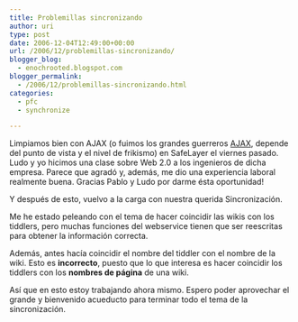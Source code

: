 ```yaml
---
title: Problemillas sincronizando
author: uri
type: post
date: 2006-12-04T12:49:00+00:00
url: /2006/12/problemillas-sincronizando/
blogger_blog:
  - enochrooted.blogspot.com
blogger_permalink:
  - /2006/12/problemillas-sincronizando.html
categories:
  - pfc
  - synchronize

---
```

Limpiamos bien con AJAX (o fuimos los grandes guerreros [AJAX][1], depende del punto de vista y el nivel de frikismo) en SafeLayer el viernes pasado. Ludo y yo hicimos una clase sobre Web 2.0 a los ingenieros de dicha empresa. Parece que agradó y, además, me dio una experiencia laboral realmente buena. Gracias Pablo y Ludo por darme ésta oportunidad!

Y después de esto, vuelvo a la carga con nuestra querida Sincronización.

Me he estado peleando con el tema de hacer coincidir las wikis con los tiddlers, pero muchas funciones del webservice tienen que ser reescritas para obtener la información correcta. 

Además, antes hacía coincidir el nombre del tiddler con el nombre de la wiki. Esto es <span style="font-weight:bold;">incorrecto</span>, puesto que lo que interesa es hacer coincidir los tiddlers con los <span style="font-weight:bold;">nombres de página</span> de una wiki.

Así que en esto estoy trabajando ahora mismo. Espero poder aprovechar el grande y bienvenido acueducto para terminar todo el tema de la sincronización.

 [1]: https://en.wikipedia.org/wiki/Ajax_%28mythology%29